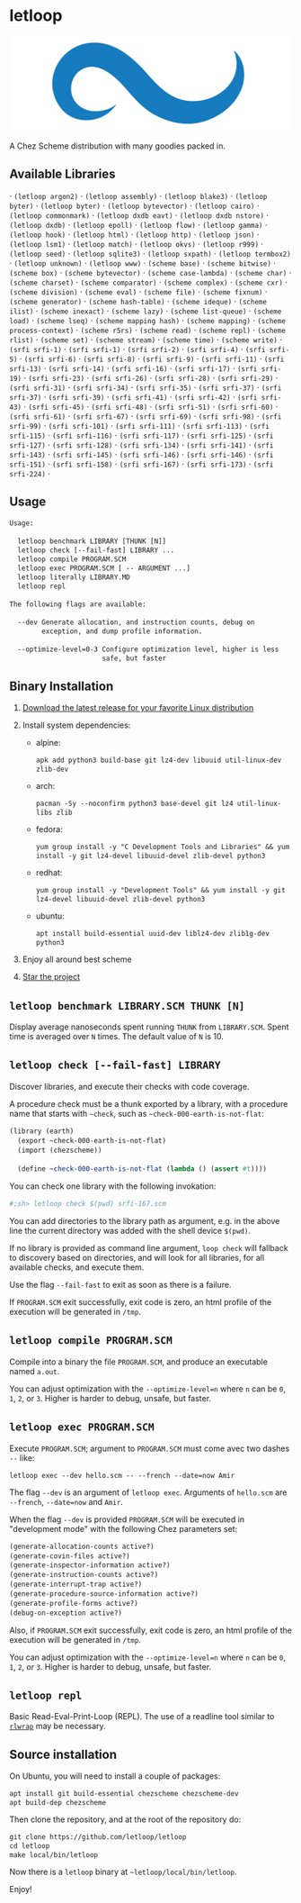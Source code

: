 # letloop

<div align=center>
  <img src="https://raw.githubusercontent.com/letloop/letloop/main/letloop-wave-wide.png" />
</div>

A Chez Scheme distribution with many goodies packed in.

## Available Libraries

· `(letloop argon2)` · `(letloop assembly)` · `(letloop blake3)` · `(letloop byter)` · `(letloop byter)` · `(letloop bytevector)` · `(letloop cairo)` · `(letloop commonmark)` · `(letloop dxdb eavt)` · `(letloop dxdb nstore)` · `(letloop dxdb)` · `(letloop epoll)` · `(letloop flow)` · `(letloop gamma)` · `(letloop hook)` · `(letloop html)` · `(letloop http)` · `(letloop json)` · `(letloop lsm1)` · `(letloop match)` · `(letloop okvs)` · `(letloop r999)` · `(letloop seed)` · `(letloop sqlite3)` · `(letloop sxpath)` · `(letloop termbox2)` · `(letloop unknown)` · `(letloop www)` · `(scheme base)` · `(scheme bitwise)` · `(scheme box)` · `(scheme bytevector)` · `(scheme case-lambda)` · `(scheme char)` · `(scheme charset)` · `(scheme comparator)` · `(scheme complex)` · `(scheme cxr)` · `(scheme division)` · `(scheme eval)` · `(scheme file)` · `(scheme fixnum)` · `(scheme generator)` · `(scheme hash-table)` · `(scheme ideque)` · `(scheme ilist)` · `(scheme inexact)` · `(scheme lazy)` · `(scheme list-queue)` · `(scheme load)` · `(scheme lseq)` · `(scheme mapping hash)` · `(scheme mapping)` · `(scheme process-context)` · `(scheme r5rs)` · `(scheme read)` · `(scheme repl)` · `(scheme rlist)` · `(scheme set)` · `(scheme stream)` · `(scheme time)` · `(scheme write)` · `(srfi srfi-1)` · `(srfi srfi-1)` · `(srfi srfi-2)` · `(srfi srfi-4)` · `(srfi srfi-5)` · `(srfi srfi-6)` · `(srfi srfi-8)` · `(srfi srfi-9)` · `(srfi srfi-11)` · `(srfi srfi-13)` · `(srfi srfi-14)` · `(srfi srfi-16)` · `(srfi srfi-17)` · `(srfi srfi-19)` · `(srfi srfi-23)` · `(srfi srfi-26)` · `(srfi srfi-28)` · `(srfi srfi-29)` · `(srfi srfi-31)` · `(srfi srfi-34)` · `(srfi srfi-35)` · `(srfi srfi-37)` · `(srfi srfi-37)` · `(srfi srfi-39)` · `(srfi srfi-41)` · `(srfi srfi-42)` · `(srfi srfi-43)` · `(srfi srfi-45)` · `(srfi srfi-48)` · `(srfi srfi-51)` · `(srfi srfi-60)` · `(srfi srfi-61)` · `(srfi srfi-67)` · `(srfi srfi-69)` · `(srfi srfi-98)` · `(srfi srfi-99)` · `(srfi srfi-101)` · `(srfi srfi-111)` · `(srfi srfi-113)` · `(srfi srfi-115)` · `(srfi srfi-116)` · `(srfi srfi-117)` · `(srfi srfi-125)` · `(srfi srfi-127)` · `(srfi srfi-128)` · `(srfi srfi-134)` · `(srfi srfi-141)` · `(srfi srfi-143)` · `(srfi srfi-145)` · `(srfi srfi-146)` · `(srfi srfi-146)` · `(srfi srfi-151)` · `(srfi srfi-158)` · `(srfi srfi-167)` · `(srfi srfi-173)` · `(srfi srfi-224)` ·

## Usage

```
Usage:

  letloop benchmark LIBRARY [THUNK [N]]
  letloop check [--fail-fast] LIBRARY ...
  letloop compile PROGRAM.SCM
  letloop exec PROGRAM.SCM [ -- ARGUMENT ...]
  letloop literally LIBRARY.MD
  letloop repl

The following flags are available:

  --dev Generate allocation, and instruction counts, debug on
        exception, and dump profile information.

  --optimize-level=0-3 Configure optimization level, higher is less
                       safe, but faster
```

## Binary Installation

1. [Download the latest release for your favorite Linux distribution](https://github.com/letloop/cli/releases/latest/)
2. Install system dependencies:

    - alpine:

      ```shell
      apk add python3 build-base git lz4-dev libuuid util-linux-dev zlib-dev
      ```

    - arch:

      ```shell
      pacman -Sy --noconfirm python3 base-devel git lz4 util-linux-libs zlib
      ```

    - fedora:

      ```shell
      yum group install -y "C Development Tools and Libraries" && yum install -y git lz4-devel libuuid-devel zlib-devel python3
      ```

    - redhat:
      ```shell
      yum group install -y "Development Tools" && yum install -y git lz4-devel libuuid-devel zlib-devel python3
      ```
    - ubuntu:

      ```shell
      apt install build-essential uuid-dev liblz4-dev zlib1g-dev python3
      ```

3. Enjoy all around best scheme
4. [Star the project](https://github.com/letloop/letloop/stargazers)

## `letloop benchmark LIBRARY.SCM THUNK [N]`

Display average nanoseconds spent running `THUNK` from
`LIBRARY.SCM`. Spent time is averaged over `N` times. The default
value of `N` is 10.

## `letloop check [--fail-fast] LIBRARY`

Discover libraries, and execute their checks with code coverage.

A procedure check must be a thunk exported by a library, with a
procedure name that starts with `~check`, such as
`~check-000-earth-is-not-flat`:

```scheme
(library (earth)
  (export ~check-000-earth-is-not-flat)
  (import (chezscheme))

  (define ~check-000-earth-is-not-flat (lambda () (assert #t))))
```

You can check one library with the following invokation:

```sh
#;sh> letloop check $(pwd) srfi-167.scm
```

You can add directories to the library path as argument, e.g. in the
above line the current directory was added with the shell device
`$(pwd)`.

If no library is provided as command line argument, `loop check` will
fallback to discovery based on directories, and will look for all
libraries, for all available checks, and execute them.

Use the flag `--fail-fast` to exit as soon as there is a failure.

If `PROGRAM.SCM` exit successfully, exit code is zero, an html profile
of the execution will be generated in `/tmp`.

## `letloop compile PROGRAM.SCM`

Compile into a binary the file `PROGRAM.SCM`, and produce an
executable named `a.out`.

You can adjust optimization with the `--optimize-level=n` where `n`
can be `0`, `1`, `2`, or `3`. Higher is harder to debug, unsafe, but
faster.

## `letloop exec PROGRAM.SCM`

Execute `PROGRAM.SCM`; argument to `PROGRAM.SCM` must come avec two
dashes `--` like:

```
letloop exec --dev hello.scm -- --french --date=now Amir
```

The flag `--dev` is an argument of `letloop exec`. Arguments of
`hello.scm` are `--french`, `--date=now` and `Amir`.

When the flag `--dev` is provided `PROGRAM.SCM` will be executed
in "development mode" with the following Chez parameters set:

```scheme
(generate-allocation-counts active?)
(generate-covin-files active?)
(generate-inspector-information active?)
(generate-instruction-counts active?)
(generate-interrupt-trap active?)
(generate-procedure-source-information active?)
(generate-profile-forms active?)
(debug-on-exception active?)
```

Also, if `PROGRAM.SCM` exit successfully, exit code is zero, an html
profile of the execution will be generated in `/tmp`.

You can adjust optimization with the `--optimize-level=n` where `n`
can be `0`, `1`, `2`, or `3`. Higher is harder to debug, unsafe, but
faster.

## `letloop repl`

Basic Read-Eval-Print-Loop (REPL). The use of a readline tool similar
to [`rlwrap`](https://pkgs.org/search/?q=rlwrap&on=name) may be
necessary.

## Source installation

On Ubuntu, you will need to install a couple of packages:

```shell
apt install git build-essential chezscheme chezscheme-dev
apt build-dep chezscheme
```

Then clone the repository, and at the root of the repository do:

```shell
git clone https://github.com/letloop/letloop
cd letloop
make local/bin/letloop
```

Now there is a `letloop` binary at `~letloop/local/bin/letloop`.

Enjoy!
